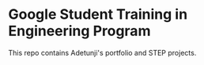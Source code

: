 # Google Student Training in Engineering Program


This repo contains Adetunji's portfolio and STEP projects.